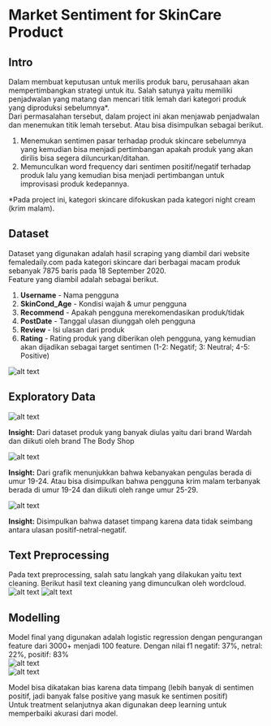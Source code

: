 # Market Sentiment for SkinCare Product

## Intro
Dalam membuat keputusan untuk merilis produk baru, perusahaan akan mempertimbangkan strategi untuk itu. 
Salah satunya yaitu memiliki penjadwalan yang matang dan mencari titik lemah dari kategori produk yang diproduksi sebelumnya*.
<br>
Dari permasalahan tersebut, dalam project ini akan menjawab penjadwalan dan menemukan titik lemah tersebut. Atau bisa disimpulkan sebagai berikut.
1. Menemukan sentimen pasar terhadap produk skincare sebelumnya yang kemudian bisa menjadi pertimbangan apakah produk yang akan dirilis bisa segera diluncurkan/ditahan.
2. Memunculkan word frequency dari sentimen positif/negatif terhadap produk lalu yang kemudian bisa menjadi pertimbangan untuk improvisasi produk kedepannya.

*Pada project ini, kategori skincare difokuskan pada kategori night cream (krim malam).

## Dataset
Dataset yang digunakan adalah hasil scraping yang diambil dari website femaledaily.com pada kategori skincare dari berbagai macam produk sebanyak 7875 baris pada 18 September 2020. <br>
Feature yang diambil adalah sebagai berikut.
1. **Username** - Nama pengguna
2. **SkinCond_Age** - Kondisi wajah & umur pengguna
4. **Recommend** - Apakah pengguna merekomendasikan produk/tidak
5. **PostDate** - Tanggal ulasan diunggah oleh pengguna
6. **Review** - Isi ulasan dari produk
7. **Rating** - Rating produk yang diberikan oleh pengguna, yang kemudian akan dijadikan sebagai target sentimen (1-2: Negatif; 3: Neutral; 4-5: Positive)

![alt text](https://github.com/fdhanh/Sentiment_Analysis_SkinCare_Product/blob/main/img/dataset.JPG?raw=true)

## Exploratory Data
![alt text](https://github.com/fdhanh/Sentiment_Analysis_SkinCare_Product/blob/main/img/visdat1.png?raw=true)

**Insight:** Dari dataset produk yang banyak diulas yaitu dari brand Wardah dan diikuti oleh brand The Body Shop

![alt text](https://github.com/fdhanh/Sentiment_Analysis_SkinCare_Product/blob/main/img/visdat3.png?raw=true)

**Insight:** Dari grafik menunjukkan bahwa kebanyakan pengulas berada di umur 19-24. Atau bisa disimpulkan bahwa pengguna krim malam terbanyak berada di umur 19-24 dan diikuti oleh range umur 25-29.

![alt text](https://github.com/fdhanh/Sentiment_Analysis_SkinCare_Product/blob/main/img/visdat4.png?raw=true)

**Insight:** Disimpulkan bahwa dataset timpang karena data tidak seimbang antara ulasan positif-netral-negatif.

## Text Preprocessing
Pada text preprocessing, salah satu langkah yang dilakukan yaitu text cleaning. Berikut hasil text cleaning yang dimunculkan oleh wordcloud.
![alt text](https://github.com/fdhanh/Sentiment_Analysis_SkinCare_Product/blob/main/img/negative_review.png?raw=true)
![alt text](https://github.com/fdhanh/Sentiment_Analysis_SkinCare_Product/blob/main/img/positive_review.png?raw=true)

## Modelling
Model final yang digunakan adalah logistic regression dengan pengurangan feature dari 3000+ menjadi 100 feature.
Dengan nilai f1 negatif: 37%, netral: 22%, positif: 83% <br>
![alt text](https://github.com/fdhanh/Sentiment_Analysis_SkinCare_Product/blob/main/img/model_score.png?raw=true)<br>
![alt text](https://github.com/fdhanh/Sentiment_Analysis_SkinCare_Product/blob/main/img/metric.png?raw=true)

Model bisa dikatakan bias karena data timpang (lebih banyak di sentimen positif, jadi banyak false positive yang masuk ke sentimen positif) <br>
Untuk treatment selanjutnya akan digunakan deep learning untuk memperbaiki akurasi dari model.
